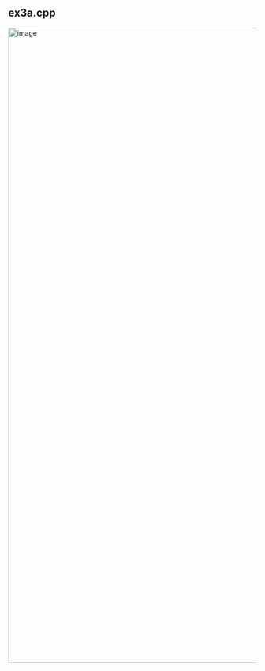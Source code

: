 ex3a.cpp
-
<img width="1026" height="1284" alt="image" src="https://github.com/user-attachments/assets/eba69529-c1c1-458b-b7d5-acacf03ca219" />



